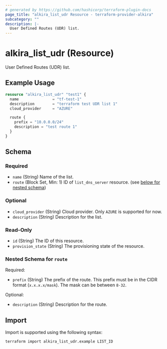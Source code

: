```yaml
---
# generated by https://github.com/hashicorp/terraform-plugin-docs
page_title: "alkira_list_udr Resource - terraform-provider-alkira"
subcategory: ""
description: |-
  User Defined Routes (UDR) list.
---
```


# alkira_list_udr (Resource)

User Defined Routes (UDR) list.

## Example Usage

```terraform
resource "alkira_list_udr" "test1" {
  name               = "tf-test-1"
  description        = "terraform test UDR list 1"
  cloud_provider     = "AZURE"

  route {
    prefix = "10.0.0.0/24"
    description = "test route 1"
  }
}
```

<!-- schema generated by tfplugindocs -->
## Schema

### Required

- `name` (String) Name of the list.
- `route` (Block Set, Min: 1) ID of `list_dns_server` resource. (see [below for nested schema](#nestedblock--route))

### Optional

- `cloud_provider` (String) Cloud provider. Only `AZURE` is supported for now.
- `description` (String) Description for the list.

### Read-Only

- `id` (String) The ID of this resource.
- `provision_state` (String) The provisioning state of the resource.

<a id="nestedblock--route"></a>
### Nested Schema for `route`

Required:

- `prefix` (String) The prefix of the route. This prefix must be in the CIDR format (`x.x.x.x/mask`). The mask can be between `8-32`.

Optional:

- `description` (String) Description for the route.

## Import

Import is supported using the following syntax:

```shell
terraform import alkira_list_udr.example LIST_ID
```
